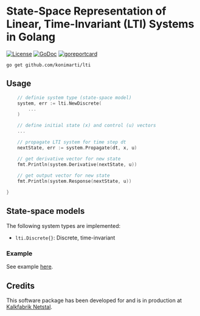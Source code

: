 # State-Space Representation of Linear, Time-Invariant (LTI) Systems in Golang

[![License](http://img.shields.io/badge/license-MIT-red.svg?style=flat)](https://github.com/konimarti/lti/blob/master/LICENSE)
[![GoDoc](https://godoc.org/github.com/konimarti/observer?status.svg)](https://godoc.org/github.com/konimarti/lti)
[![goreportcard](https://goreportcard.com/badge/github.com/konimarti/observer)](https://goreportcard.com/report/github.com/konimarti/lti)

```go get github.com/konimarti/lti```

## Usage
```go
	// definie system type (state-space model)
	system, err := lti.NewDiscrete(
		...
	)

	// define initial state (x) and control (u) vectors
	...

	// propagate LTI system for time step dt
	nextState, err := system.Propagate(dt, x, u)

	// get derivative vector for new state
	fmt.Println(system.Derivative(nextState, u))
	
	// get output vector for new state
	fmt.Println(system.Response(nextState, u))

}
```

## State-space models

The following system types are implemented:
* ```lti.Discrete{}```: Discrete, time-invariant

### Example

See example [here](example/lti.go).

## Credits

This software package has been developed for and is in production at [Kalkfabrik Netstal](http://www.kfn.ch/en).
